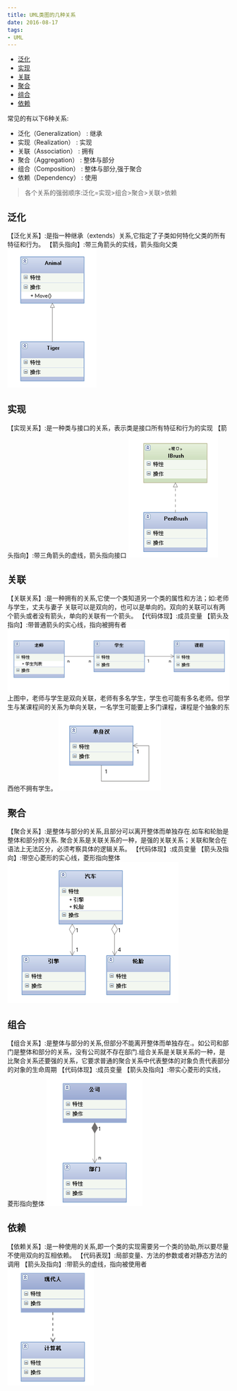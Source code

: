 ```yaml
---
title: UML类图的几种关系
date: 2016-08-17
tags:
- UML
---
```

<!-- TOC -->

- [泛化](#泛化)
- [实现](#实现)
- [关联](#关联)
- [聚合](#聚合)
- [组合](#组合)
- [依赖](#依赖)

<!-- /TOC -->


常见的有以下6种关系:
* 泛化（Generalization） : 继承
* 实现（Realization） : 实现
* 关联（Association） : 拥有
* 聚合（Aggregation） :  整体与部分
* 组合（Composition） :  整体与部分,强于聚合
* 依赖（Dependency） : 使用
> 各个关系的强弱顺序:泛化=实现>组合>聚合>关联>依赖

## 泛化

【泛化关系】:是指一种继承（extends）关系,它指定了子类如何特化父类的所有特征和行为。
【箭头指向】:带三角箭头的实线，箭头指向父类
![](./img/1472561915744.png)

## 实现

【实现关系】:是一种类与接口的关系，表示类是接口所有特征和行为的实现
【箭头指向】:带三角箭头的虚线，箭头指向接口
![](./img/1472561920425.png)

## 关联

【关联关系】:是一种拥有的关系,它使一个类知道另一个类的属性和方法；如:老师与学生，丈夫与妻子
关联可以是双向的，也可以是单向的。双向的关联可以有两个箭头或者没有箭头，单向的关联有一个箭头。
【代码体现】:成员变量
【箭头及指向】:带普通箭头的实心线，指向被拥有者
![](./img/1472561925375.png)
上图中，老师与学生是双向关联，老师有多名学生，学生也可能有多名老师。但学生与某课程间的关系为单向关联，一名学生可能要上多门课程，课程是个抽象的东西他不拥有学生。
![自身关联](./img/1472562614096.png)

## 聚合

【聚合关系】:是整体与部分的关系,且部分可以离开整体而单独存在.如车和轮胎是整体和部分的关系.
聚合关系是关联关系的一种，是强的关联关系；关联和聚合在语法上无法区分，必须考察具体的逻辑关系。
【代码体现】:成员变量
【箭头及指向】:带空心菱形的实心线，菱形指向整体
![](./img/1472561930198.png)

## 组合

【组合关系】:是整体与部分的关系,但部分不能离开整体而单独存在.。如公司和部门是整体和部分的关系，没有公司就不存在部门.组合关系是关联关系的一种，是比聚合关系还要强的关系，它要求普通的聚合关系中代表整体的对象负责代表部分的对象的生命周期
【代码体现】:成员变量
【箭头及指向】:带实心菱形的实线，菱形指向整体 
![](./img/1472561959585.png)

## 依赖

【依赖关系】:是一种使用的关系,即一个类的实现需要另一个类的协助,所以要尽量不使用双向的互相依赖。
【代码表现】:局部变量、方法的参数或者对静态方法的调用
【箭头及指向】:带箭头的虚线，指向被使用者
![](./img/1472561965078.png)
